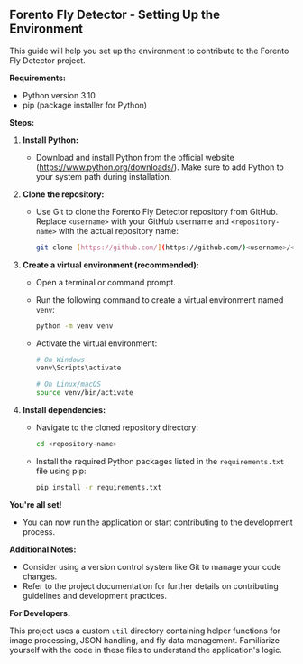 ## Forento Fly Detector - Setting Up the Environment

This guide will help you set up the environment to contribute to the Forento Fly Detector project.

**Requirements:**

* Python version 3.10
* pip (package installer for Python)

**Steps:**

1. **Install Python:**
   - Download and install Python from the official website (https://www.python.org/downloads/). Make sure to add Python to your system path during installation.

2. **Clone the repository:**
   - Use Git to clone the Forento Fly Detector repository from GitHub. Replace `<username>` with your GitHub username and `<repository-name>` with the actual repository name:

     ```bash
     git clone [https://github.com/](https://github.com/)<username>/<repository-name>.git
     ```

3. **Create a virtual environment (recommended):**
   - Open a terminal or command prompt.
   - Run the following command to create a virtual environment named `venv`:

     ```bash
     python -m venv venv
     ```

   - Activate the virtual environment:

     ```bash
     # On Windows
     venv\Scripts\activate

     # On Linux/macOS
     source venv/bin/activate
     ```

4. **Install dependencies:**
   - Navigate to the cloned repository directory:

     ```bash
     cd <repository-name>
     ```

   - Install the required Python packages listed in the `requirements.txt` file using pip:

     ```bash
     pip install -r requirements.txt
     ```

**You're all set!**

- You can now run the application or start contributing to the development process.

**Additional Notes:**

- Consider using a version control system like Git to manage your code changes.
- Refer to the project documentation for further details on contributing guidelines and development practices.

**For Developers:**

This project uses a custom `util` directory containing helper functions for image processing, JSON handling, and fly data management. Familiarize yourself with the code in these files to understand the application's logic.

